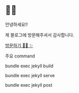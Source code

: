 # 🙋‍♂️

안녕하세요!!

제 블로그에  방문해주셔서 감사합니다.

[방문하기 🙇‍♂️  ✨](https://zerozoo-a.github.io/)

주요 command

bundle exec jekyll build

bundle exec jekyll serve

bundle exec jekyll post 
